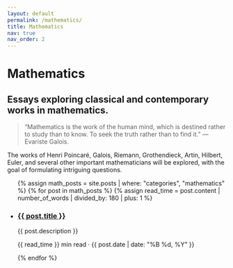 ```yaml
---
layout: default
permalink: /mathematics/
title: Mathematics
nav: true
nav_order: 2
---
```


<div class="post">

  <div class="header-bar">
    <h1>Mathematics</h1>
    <h2>Essays exploring classical and contemporary works in mathematics.</h2>
  </div>

  <blockquote>
    “Mathematics is the work of the human mind, which is destined rather to study than to know. To seek the truth rather than to find it.”  
    — Evariste Galois.
  </blockquote>

  <p>The works of Henri Poincaré, Galois, Riemann, Grothendieck, Artin, Hilbert, Euler, and several other important mathematicians will be explored, with the goal of formulating intriguing questions.</p>
  
  <ul class="post-list">
    {% assign math_posts = site.posts | where: "categories", "mathematics" %}
    {% for post in math_posts %}
      {% assign read_time = post.content | number_of_words | divided_by: 180 | plus: 1 %}
      <li>
        <h3><a href="{{ post.url | relative_url }}">{{ post.title }}</a></h3>
        <p>{{ post.description }}</p>
        <p class="post-meta">
          {{ read_time }} min read &middot; {{ post.date | date: "%B %d, %Y" }}
        </p>
      </li>
    {% endfor %}
  </ul>

</div>
